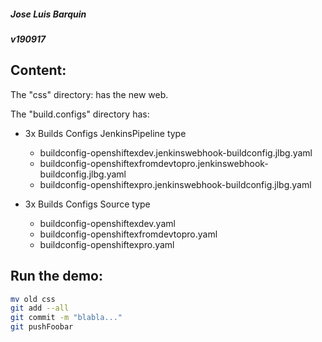 ##### Jose Luis Barquin
##### v190917


## Content:
The "css" directory: has the new web.

The "build.configs" directory has:
  - 3x Builds Configs JenkinsPipeline type
    - buildconfig-openshiftexdev.jenkinswebhook-buildconfig.jlbg.yaml
    - buildconfig-openshiftexfromdevtopro.jenkinswebhook-buildconfig.jlbg.yaml
    - buildconfig-openshiftexpro.jenkinswebhook-buildconfig.jlbg.yaml

  - 3x Builds Configs Source type
    - buildconfig-openshiftexdev.yaml
    - buildconfig-openshiftexfromdevtopro.yaml
    - buildconfig-openshiftexpro.yaml

## Run the demo:
```bash
mv old css
git add --all
git commit -m "blabla..."
git pushFoobar
```
